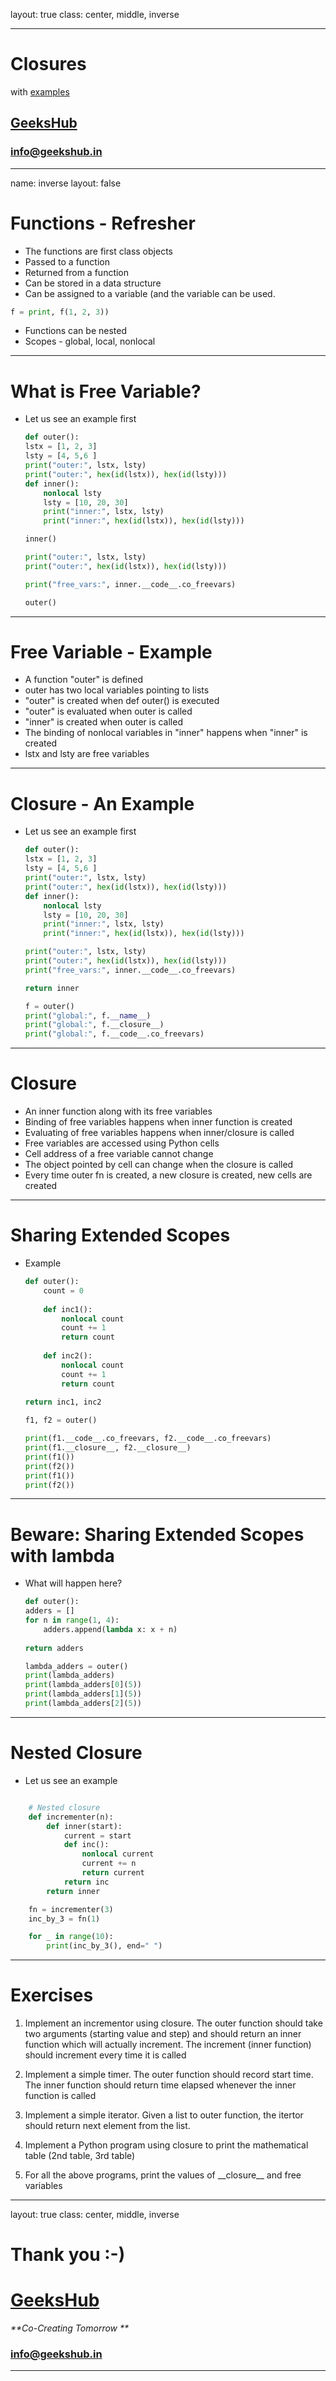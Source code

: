 layout: true
class: center, middle, inverse

---

# Closures
with [examples](closures.ipynb)
## [GeeksHub](http://www.geekshub.in)
### [info@geekshub.in](mailto:info@geekshub.in)

---

name: inverse
layout: false

# Functions - Refresher
* The functions are first class objects
* Passed to a function
* Returned from a function
* Can be stored in a data structure
* Can be assigned to a variable (and the variable can be used. 
```python
f = print, f(1, 2, 3))
```
* Functions can be nested
* Scopes - global, local, nonlocal

---

# What is Free Variable?
* Let us see an example first
    ```python
    def outer():
    lstx = [1, 2, 3]
    lsty = [4, 5,6 ]
    print("outer:", lstx, lsty)
    print("outer:", hex(id(lstx)), hex(id(lsty)))
    def inner():
        nonlocal lsty
        lsty = [10, 20, 30]
        print("inner:", lstx, lsty)
        print("inner:", hex(id(lstx)), hex(id(lsty)))

    inner()
    
    print("outer:", lstx, lsty)
    print("outer:", hex(id(lstx)), hex(id(lsty)))

    print("free_vars:", inner.__code__.co_freevars)

    outer()

    ```

---

# Free Variable - Example
* A function "outer" is defined
* outer has two local variables pointing to lists
* "outer" is created when def outer() is executed
* "outer" is evaluated when outer is called
* "inner" is created when outer is called
* The binding of nonlocal variables in "inner" happens when "inner" is created
* lstx and lsty are free variables

---

# Closure - An Example
* Let us see an example first
    ```python
    def outer():
    lstx = [1, 2, 3]
    lsty = [4, 5,6 ]
    print("outer:", lstx, lsty)
    print("outer:", hex(id(lstx)), hex(id(lsty)))
    def inner():
        nonlocal lsty
        lsty = [10, 20, 30]
        print("inner:", lstx, lsty)
        print("inner:", hex(id(lstx)), hex(id(lsty)))
    
    print("outer:", lstx, lsty)
    print("outer:", hex(id(lstx)), hex(id(lsty)))
    print("free_vars:", inner.__code__.co_freevars)
    
    return inner

    f = outer()
    print("global:", f.__name__)
    print("global:", f.__closure__)
    print("global:", f.__code__.co_freevars)
    ```

---

# Closure
* An inner function along with its free variables
* Binding of free variables happens when inner function is created
* Evaluating of free variables happens when inner/closure is called
* Free variables are accessed using Python cells
* Cell address of a free variable cannot change
* The object pointed by cell can change when the closure is called
* Every time outer fn is created, a new closure is created, new cells are created

---

# Sharing Extended Scopes
* Example
    ```python
    def outer():
        count = 0
        
        def inc1():
            nonlocal count
            count += 1
            return count
        
        def inc2():
            nonlocal count
            count += 1
            return count
        
    return inc1, inc2

    f1, f2 = outer()

    print(f1.__code__.co_freevars, f2.__code__.co_freevars)
    print(f1.__closure__, f2.__closure__)
    print(f1())
    print(f2())
    print(f1())
    print(f2())
    ```

---

# Beware: Sharing Extended Scopes with lambda
* What will happen here?
    ```python
    def outer():
    adders = []
    for n in range(1, 4):
        adders.append(lambda x: x + n)
        
    return adders

    lambda_adders = outer()
    print(lambda_adders)
    print(lambda_adders[0](5))
    print(lambda_adders[1](5))
    print(lambda_adders[2](5))
    ```

---

# Nested Closure
* Let us see an example
```python

    # Nested closure
    def incrementer(n):
        def inner(start):
            current = start
            def inc():
                nonlocal current
                current += n
                return current
            return inc
        return inner

    fn = incrementer(3)
    inc_by_3 = fn(1)

    for _ in range(10):
        print(inc_by_3(), end=" ")
```

---

# Exercises

1. Implement an incrementor using closure. The outer function should take two arguments (starting value and step) and should return an inner function which will actually increment. The increment (inner function) should increment every time it is called

2. Implement a simple timer.  The outer function should record start time. The inner function should return time elapsed whenever the inner function is called

3. Implement a simple iterator. Given a list to outer function, the itertor should return next element from the list.

4. Implement a Python program using closure to print the mathematical table (2nd table, 3rd table)

5. For all the above programs, print the values of \_\_closure\_\_ and free variables


---
layout: true
class: center, middle, inverse

# Thank you :-)

# [GeeksHub](http://www.geekshub.in)
_**Co-Creating Tomorrow **_
### [info@geekshub.in](mailto:info@geekshub.in)

---